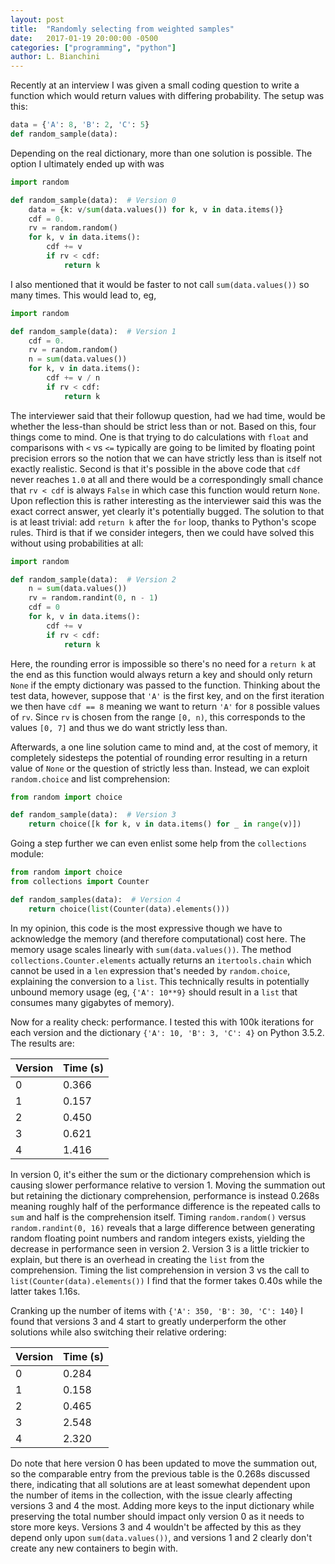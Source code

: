 ```yaml
---
layout: post
title:  "Randomly selecting from weighted samples"
date:   2017-01-19 20:00:00 -0500
categories: ["programming", "python"]
author: L. Bianchini
---
```


Recently at an interview I was given a small coding question to write a 
function which would return values with differing probability.  The setup
was this:

```python
data = {'A': 8, 'B': 2, 'C': 5}
def random_sample(data):
```

Depending on the real dictionary, more than one solution is possible.  The
option I ultimately ended up with was

```python
import random

def random_sample(data):  # Version 0
    data = {k: v/sum(data.values()) for k, v in data.items()}
    cdf = 0.
    rv = random.random()
    for k, v in data.items():
        cdf += v
        if rv < cdf:
            return k
```

I also mentioned that it would be faster to not call `sum(data.values())`
so many times.  This would lead to, eg,

```python
import random

def random_sample(data):  # Version 1
    cdf = 0.
    rv = random.random()
    n = sum(data.values())
    for k, v in data.items():
        cdf += v / n
        if rv < cdf:
            return k
```

The interviewer said that their followup question, had we had time, would be 
whether the less-than should be strict less than or not.  Based on this,
four things come to mind.  One is that trying to do calculations with `float`
and comparisons with `<` vs `<=` typically are going to be limited by floating
point precision errors so the notion that we can have strictly less than is itself
not exactly realistic.  Second is that it's possible in the above code that
`cdf` never reaches `1.0` at all and there would be a correspondingly small chance
that `rv < cdf` is always `False` in which case this function would return `None`.
Upon reflection this is rather interesting as the interviewer said this was the 
exact correct answer, yet clearly it's potentially bugged.  The solution to that is 
at least trivial: add `return k` after the `for` loop, thanks to Python's scope rules.
Third is that if we consider integers, then we could have solved this without using
probabilities at all:

```python
import random

def random_sample(data):  # Version 2
    n = sum(data.values())
    rv = random.randint(0, n - 1)
    cdf = 0
    for k, v in data.items():
        cdf += v
        if rv < cdf:
            return k
```

Here, the rounding error is impossible so there's no need for a `return k` at the 
end as this function would always return a key and should only return `None` if the
empty dictionary was passed to the function.  Thinking about the test data, however,
suppose that `'A'` is the first key, and on the first iteration we then have `cdf == 8`
meaning we want to return `'A'` for `8` possible values of `rv`.  Since `rv` is chosen from
the range `[0, n)`, this corresponds to the values `[0, 7]` and thus we do want strictly
less than.

Afterwards, a one line solution came to mind and, at the cost of memory, it completely
sidesteps the potential of rounding error resulting in a return value of `None` or the
question of strictly less than.  Instead, we can exploit `random.choice` and list
comprehension:

```python
from random import choice

def random_sample(data):  # Version 3
    return choice([k for k, v in data.items() for _ in range(v)])
```

Going a step further we can even enlist some help from the `collections` module:

```python
from random import choice
from collections import Counter

def random_samples(data):  # Version 4
    return choice(list(Counter(data).elements()))
```

In my opinion, this code is the most expressive though we have to acknowledge the
memory (and therefore computational) cost here.  The memory usage scales linearly 
with `sum(data.values())`.  The method `collections.Counter.elements` actually 
returns an `itertools.chain` which cannot be used in a `len` expression that's 
needed by `random.choice`, explaining the conversion to a `list`.  This technically 
results in potentially unbound memory usage (eg, `{'A': 10**9}` should result in a
`list` that consumes many gigabytes of memory).

Now for a reality check: performance.  I tested this with 100k iterations for
each version and the dictionary `{'A': 10, 'B': 3, 'C': 4}` on Python 3.5.2.  The
results are:

| Version | Time (s)|
|---------|---------|
|       0 |   0.366 |
|       1 |   0.157 |
|       2 |   0.450 |
|       3 |   0.621 |
|       4 |   1.416 |

In version 0, it's either the sum or the dictionary comprehension which is causing
slower performance relative to version 1.  Moving the summation out but retaining
the dictionary comprehension, performance is instead 0.268s meaning roughly half
of the performance difference is the repeated calls to `sum` and half is the
comprehension itself.  Timing `random.random()` versus `random.randint(0, 16)`
reveals that a large difference between generating random floating point numbers
and random integers exists, yielding the decrease in performance seen in version 2.
Version 3 is a little trickier to explain, but there is an overhead in creating
the `list` from the comprehension.  Timing the list comprehension in version 3 vs 
the call to `list(Counter(data).elements())` I find that the former takes 0.40s while 
the latter takes 1.16s.

Cranking up the number of items with `{'A': 350, 'B': 30, 'C': 140}` I found that
versions 3 and 4 start to greatly underperform the other solutions while also switching
their relative ordering:

| Version | Time (s)|
|---------|---------|
|       0 |   0.284 |
|       1 |   0.158 |
|       2 |   0.465 |
|       3 |   2.548 |
|       4 |   2.320 |

Do note that here version 0 has been updated to move the summation out, so the comparable
entry from the previous table is the 0.268s discussed there, indicating that all
solutions are at least somewhat dependent upon the number of items in the collection, 
with the issue clearly affecting versions 3 and 4 the most.  Adding more keys to the
input dictionary while preserving the total number should impact only version 0 as it
needs to store more keys.  Versions 3 and 4 wouldn't be affected by this as they depend
only upon `sum(data.values())`, and versions 1 and 2 clearly don't create any new 
containers to begin with.
